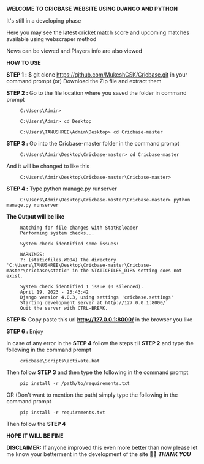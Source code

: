 **WELCOME TO CRICBASE WEBSITE USING DJANGO AND PYTHON**

It's still in a developing phase

Here you may see the latest cricket match score and upcoming matches available using webscraper method

News can be viewed and Players info are also viewed

**HOW TO USE**

**STEP 1 :** $ git clone https://github.com/MukeshCSK/Cricbase.git in your command prompt
         (or)
         Download the Zip file and extract them
         
**STEP 2 :** Go to the file location where you saved the folder in command prompt

         C:\Users\Admin>
         
         C:\Users\Admin> cd Desktop
         
         C:\Users\TANUSHREE\Admin\Desktop> cd Cricbase-master
         
**STEP 3 :** Go into the Cricbase-master folder in the command prompt

         C:\Users\Admin\Desktop\Cricbase-master> cd Cricbase-master
         
And it will be changed to like this

         C:\Users\Admin\Desktop\Cricbase-master\Cricbase-master>
         
**STEP 4 :** Type python manage.py runserver

         C:\Users\Admin\Desktop\Cricbase-master\Cricbase-master> python manage.py runserver
         
**The Output will be like**
         
         Watching for file changes with StatReloader
         Performing system checks...

         System check identified some issues:

         WARNINGS:
         ?: (staticfiles.W004) The directory 'C:\Users\TANUSHREE\Desktop\Cricbase-master\Cricbase-master\cricbase\static' in the STATICFILES_DIRS setting does not exist.

         System check identified 1 issue (0 silenced).
         April 19, 2023 - 23:43:42
         Django version 4.0.3, using settings 'cricbase.settings'
         Starting development server at http://127.0.0.1:8000/
         Quit the server with CTRL-BREAK.
         
**STEP 5:** Copy paste this url **http://127.0.0.1:8000/** in the browser you like

**STEP 6 :** Enjoy



In case of any error in the **STEP 4** follow the steps till **STEP 2** and type the following in the command prompt

         cricbase\Scripts\activate.bat
         
Then follow **STEP 3** and then type the following in the command prompt
         
         pip install -r /path/to/requirements.txt
OR (Don't want to mention the path) simply type the following in the command prompt

         pip install -r requirements.txt
         
Then follow the **STEP 4**
 
**HOPE IT WILL BE FINE**


**DISCLAIMER:** 
         If anyone improved this even more better than now please let me know your betterment in the development of the site 🤗🤗
                                                               _**THANK YOU**_
         
